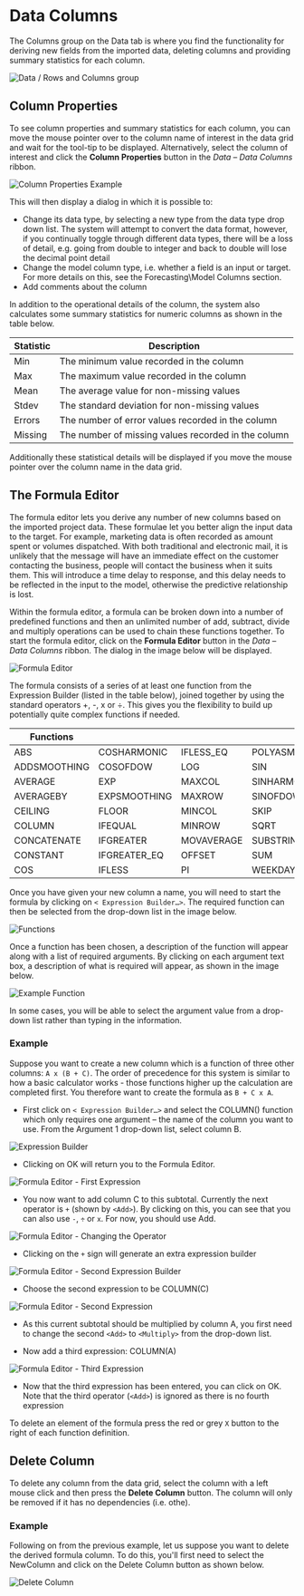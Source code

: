 # Data Columns

The Columns group on the Data tab is where you find the functionality for deriving new fields from the imported data, deleting columns and providing summary statistics for each column.

![Data / Rows and Columns group](imgs/Data_RowsAndColumns-Columns.png)

## Column Properties
To see column properties and summary statistics for each column, you can move the mouse pointer over to the column name of interest in the data grid and wait for the tool-tip to be displayed.  Alternatively, select the column of interest and click the **Column Properties** button in the *Data – Data Columns* ribbon.  
 
 
![Column Properties Example](imgs/DataColumns_ColumnProperties.png)


This will then display a dialog in which it is possible to:
-	Change its data type, by selecting a new type from the data type drop down list.  The system will attempt to convert the data format, however, if you continually toggle through different data types, there will be a loss of detail, e.g. going from double to integer and back to double will lose the decimal point detail
-	Change the model column type, i.e. whether a field is an input or target.  For more details on this, see the Forecasting\Model Columns section.
-	Add comments about the column

In addition to the operational details of the column, the system also calculates some summary statistics for numeric columns as shown in the table below.


| Statistic | Description                                         |
|-----------|-----------------------------------------------------|
| Min       | The minimum value recorded in the column            |
| Max       | The maximum value recorded in the column            |
| Mean      | The average value for non-missing values            |
| Stdev     | The standard deviation for non-missing values       |
| Errors    | The number of error values recorded in the column   |
| Missing   | The number of missing values recorded in the column |


Additionally these statistical details will be displayed if you move the mouse pointer over the column name in the data grid.

## The Formula Editor

The formula editor lets you derive any number of new columns based on the imported project data.  These formulae let you better align the input data to the target.  For example, marketing data is often recorded as amount spent or volumes dispatched.  With both traditional and electronic mail, it is unlikely that the message will have an immediate effect on the customer contacting the business, people will contact the business when it suits them.  This will introduce a time delay to response, and this delay needs to be reflected in the input to the model, otherwise the predictive relationship is lost.

Within the formula editor, a formula can be broken down into a number of predefined functions and then an unlimited number of add, subtract, divide and multiply operations can be used to chain these functions together.
To start the formula editor, click on the **Formula Editor** button in the *Data – Data Columns* ribbon.  The dialog in the image below will be displayed.
 

![Formula Editor](imgs/DataColumns_FormulaEditor.png)

The formula consists of a series of at least one function from the Expression Builder (listed in the table below), joined together by using the standard operators +, -, x or ÷.  This gives you the flexibility to build up potentially quite complex functions if needed.

| Functions    |              |            |             |
|--------------|--------------|------------|-------------|
| ABS          | COSHARMONIC  | IFLESS_EQ  | POLYASMOOTHING |
| ADDSMOOTHING | COSOFDOW     | LOG        | SIN            |
| AVERAGE      | EXP          | MAXCOL     | SINHARMONIC    |
| AVERAGEBY    | EXPSMOOTHING | MAXROW     | SINOFDOW       |
| CEILING      | FLOOR        | MINCOL     | SKIP           |
| COLUMN       | IFEQUAL      | MINROW     | SQRT           |
| CONCATENATE  | IFGREATER    | MOVAVERAGE | SUBSTRING      |
| CONSTANT     | IFGREATER_EQ | OFFSET     | SUM            |
| COS          | IFLESS       | PI         | WEEKDAY        |


Once you have given your new column a name, you will need to start the formula by clicking on `< Expression Builder…>`. The required function can then be selected from the drop-down list in the image below.
 
 ![Functions](imgs/DataColumns_Functions.png)


Once a function has been chosen, a description of the function will appear along with a list of required arguments.  By clicking on each argument text box, a description of what is required will appear, as shown  in the image below.

![Example Function](imgs/DataColumns_Functions_Example.png)


In some cases, you will be able to select the argument value from a drop-down list rather than typing in the information.

### Example
Suppose you want to create a new column which is a function of three other columns: `A x (B + C)`.  The order of precedence for this system is similar to how a basic calculator works - those functions higher up the calculation are completed first.  You therefore want to create the formula as `B + C x A`.

- First click on `< Expression Builder…>` and select the COLUMN() function which only requires one argument – the name of the column you want to use.  From the Argument 1 drop-down list, select column B.
 

 ![Expression Builder](imgs/DataColumns_Functions_Example_ColumnB.png)


- Clicking on OK will return you to the Formula Editor.
 

 ![Formula Editor - First Expression](imgs/DataColumns_Functions_Example_FirstExpresion.png)


- You now want to add column C to this subtotal.  Currently the next operator is `+` (shown by `<Add>`).  By clicking on this, you can see that you can also use `-`, `÷` or `x`.  For now, you should use Add.


 ![Formula Editor - Changing the Operator](imgs/DataColumns_Functions_Example_Operator.png)


- Clicking on the `+` sign will generate an extra expression builder


 ![Formula Editor - Second Expression Builder](imgs/DataColumns_Functions_Example_SecondExpresion.png)

- Choose the second expression to be COLUMN(C)


 ![Formula Editor - Second Expression](imgs/DataColumns_Functions_Example_ColumnC.png)

- As this current subtotal should be multiplied by column A, you first need to change the second `<Add>` to `<Multiply>` from the drop-down list.

- Now add a third expression: COLUMN(A)


 ![Formula Editor - Third Expression](imgs/DataColumns_Functions_Example_ThirdExpresion.png)


- Now that the third expression has been entered, you can click on OK.  Note that the third operator (`<Add>`) is ignored as there is no fourth expression

To delete an element of the formula press the red or grey `X` button to the right of each function definition.  


## Delete Column
To delete any column from the data grid, select the column with a left mouse click and then press the **Delete Column** button.  The column will only be removed if it has no dependencies (i.e. othe).

### Example
Following on from the previous example, let us suppose you want to delete the derived formula column.  To do this, you'll first need to select the NewColumn and click on the Delete Column button as shown below.


![Delete Column](imgs/DataColumns_DeleteColumn.png)

